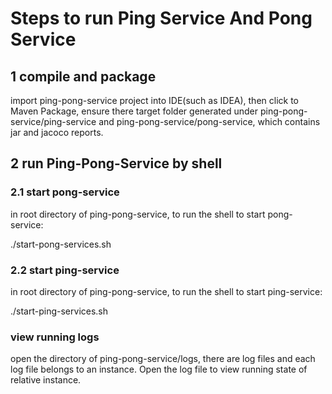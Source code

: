 # Steps to run Ping Service And Pong Service

## 1 compile and package

import ping-pong-service project into IDE(such as IDEA), then click to Maven Package, ensure there target folder generated under ping-pong-service/ping-service and ping-pong-service/pong-service, which contains jar and jacoco reports.


## 2 run Ping-Pong-Service by shell

### 2.1 start pong-service

in root directory of ping-pong-service, to run the shell to start pong-service:

./start-pong-services.sh


### 2.2 start ping-service

in root directory of ping-pong-service, to run the shell to start ping-service:

./start-ping-services.sh

### view running logs

open the directory of ping-pong-service/logs, there are log files and each log file belongs to an instance.
Open the log file to view running state of relative instance.